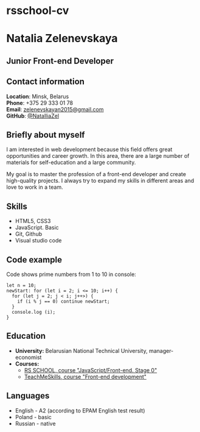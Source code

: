 # rsschool-cv

# Natalia Zelenevskaya

## Junior Front-end Developer

## Contact information

**Location**: Minsk, Belarus  
**Phone**: +375 29 333 01 78  
**Email**: zelenevskayan2015@gmail.com  
**GitHub**: [@NatalliaZel](https://github.com/NatalliaZel)

## Briefly about myself

I am interested in web development because this field offers great opportunities and career growth. In this area, there are a large number of materials for self-education and a large community.

My goal is to master the profession of a front-end developer and create high-quality projects. I always try to expand my skills in different areas and love to work in a team.

## Skills

- HTML5, CSS3
- JavaScript. Basic
- Git, Github
- Visual studio code

## Code example

Code shows prime numbers from 1 to 10 in console:

```
let n = 10;
newStart: for (let i = 2; i <= 10; i++) {
  for (let j = 2; j < i; j++>) {
    if (i % j == 0) continue newStart;
  }
  console.log (i);
}
```

## Education

- **University:** Belarusian National Technical University, manager-economist
- **Courses:**
  - [RS SCHOOL, course "JavaScript/Front-end. Stage 0"](https://app.rs.school/certificate/r28ci3wj)
  - [TeachMeSkills, course "Front-end development"](https://teachmeskills.by/kursy/frontend-html-css-javascript-online)

## Languages

- English - A2 (according to EPAM English test result)
- Poland - basic
- Russian - native
